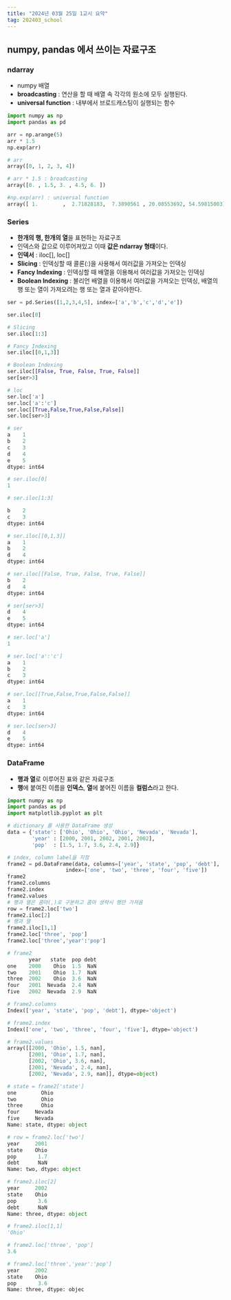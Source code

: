 ```yaml
---
title: "2024년 03월 25일 1교시 요약"
tag: 202403_school
---
```


## numpy, pandas 에서 쓰이는 자료구조

### ndarray 
- numpy 배열
- **broadcasting** : 연산을 할 때 배열 속 각각의 원소에 모두 실행된다.
- **universal function** : 내부에서 브로드캐스팅이 실행되는 함수

```python
import numpy as np
import pandas as pd

arr = np.arange(5)
arr * 1.5
np.exp(arr)
```

```python
# arr
array([0, 1, 2, 3, 4])

# arr * 1.5 : broadcasting
array([0. , 1.5, 3. , 4.5, 6. ])

#np.exp(arr) : universal function
array([ 1.        ,  2.71828183,  7.3890561 , 20.08553692, 54.59815003])
```


### Series

- **한개의 행, 한개의 열**을 표현하는 자료구조
- 인덱스와 값으로 이루어져있고 이때 **값은 ndarray 형태**이다.
- **인덱서** : iloc[], loc[]
- **Slicing** : 인덱싱할 때 콜론(:)을 사용해서 여러값을 가져오는 인덱싱
- **Fancy Indexing** : 인덱싱할 때 배열을 이용해서 여러값을 가져오는 인덱싱
- **Boolean Indexing** : 불리언 배열을 이용해서 여러값을 가져오는 인덱싱, 배열의 행 또는 열이 가져오려는 행 또는 열과 같아야한다.

```python
ser = pd.Series([1,2,3,4,5], index=['a','b','c','d','e'])

ser.iloc[0]

# Slicing
ser.iloc[1:3]

# Fancy Indexing
ser.iloc[[0,1,3]]

# Boolean Indexing
ser.iloc[[False, True, False, True, False]]
ser[ser>3]

# loc
ser.loc['a']
ser.loc['a':'c']
ser.loc[[True,False,True,False,False]]
ser.loc[ser>3]
```

```python
# ser
a    1
b    2
c    3
d    4
e    5
dtype: int64

# ser.iloc[0]
1

# ser.iloc[1:3]

b    2
c    3
dtype: int64

# ser.iloc[[0,1,3]]
a    1
b    2
d    4
dtype: int64

# ser.iloc[[False, True, False, True, False]]
b    2
d    4
dtype: int64

# ser[ser>3]
d    4
e    5
dtype: int64

# ser.loc['a']
1

# ser.loc['a':'c']
a    1
b    2
c    3
dtype: int64

# ser.loc[[True,False,True,False,False]]
a    1
c    3
dtype: int64

# ser.loc[ser>3]
d    4
e    5
dtype: int64
```

### DataFrame

- **행과 열**로 이루어진 표와 같은 자료구조
- **행**에 붙여진 이름을 **인덱스**, **열**에 붙어진 이름을 **컬럼스**라고 한다.

```python
import numpy as np
import pandas as pd
import matplotlib.pyplot as plt

# dictionary 를 사용한 DataFrame 생성
data = {'state': ['Ohio', 'Ohio', 'Ohio', 'Nevada', 'Nevada'],
        'year' : [2000, 2001, 2002, 2001, 2002],
        'pop'  : [1.5, 1.7, 3.6, 2.4, 2.9]}

# index, column label을 지정
frame2 = pd.DataFrame(data, columns=['year', 'state', 'pop', 'debt'],
                   index=['one', 'two', 'three', 'four', 'five'])
frame2
frame2.columns
frame2.index
frame2.values
# 행과 열은 콤마(,)로 구분하고 콤마 생략시 행만 가져옴
row = frame2.loc['two']
frame2.iloc[2]
# 행과 열
frame2.iloc[1,1]
frame2.loc['three', 'pop']
frame2.loc['three','year':'pop']
```

```python
# frame2
       year   state  pop debt
one    2000    Ohio  1.5  NaN
two    2001    Ohio  1.7  NaN
three  2002    Ohio  3.6  NaN
four   2001  Nevada  2.4  NaN
five   2002  Nevada  2.9  NaN

# frame2.columns
Index(['year', 'state', 'pop', 'debt'], dtype='object')

# frame2.index
Index(['one', 'two', 'three', 'four', 'five'], dtype='object')

# frame2.values
array([[2000, 'Ohio', 1.5, nan],
       [2001, 'Ohio', 1.7, nan],
       [2002, 'Ohio', 3.6, nan],
       [2001, 'Nevada', 2.4, nan],
       [2002, 'Nevada', 2.9, nan]], dtype=object)

# state = frame2['state']
one        Ohio
two        Ohio
three      Ohio
four     Nevada
five     Nevada
Name: state, dtype: object

# row = frame2.loc['two']
year     2001
state    Ohio
pop       1.7
debt      NaN
Name: two, dtype: object

# frame2.iloc[2]
year     2002
state    Ohio
pop       3.6
debt      NaN
Name: three, dtype: object

# frame2.iloc[1,1]
'Ohio'

# frame2.loc['three', 'pop']
3.6

# frame2.loc['three','year':'pop']
year     2002
state    Ohio
pop       3.6
Name: three, dtype: objec
```